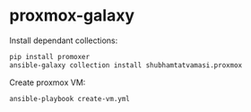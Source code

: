 # proxmox-galaxy

Install dependant collections:
```bash
pip install promoxer
ansible-galaxy collection install shubhamtatvamasi.proxmox
```

Create proxmox VM:
```bash
ansible-playbook create-vm.yml
```
